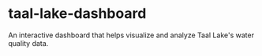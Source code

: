 # taal-lake-dashboard
An interactive dashboard that helps visualize and analyze Taal Lake's water quality data.
